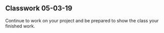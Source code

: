 ## Classwork 05-03-19

Continue to work on your project and be prepared to show the class your finished work.